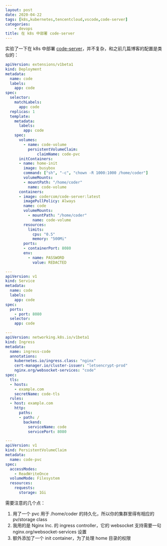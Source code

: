 ```yaml
---
layout: post
date: 2020-04-22
tags: [k8s,kubernetes,tencentcloud,vscode,code-server]
categories:
    - devops
title: 在 k8s 中部署 code-server
---
```


实验了一下在 k8s 中部署 [code-server](https://github.com/cdr/code-server)，并不复杂，和之前几篇博客的配置是类似的：

```yaml
apiVersion: extensions/v1beta1
kind: Deployment
metadata:
  name: code
  labels:
    app: code
spec:
  selector:
    matchLabels:
      app: code
  replicas: 1
  template:
    metadata:
      labels:
        app: code
    spec:
      volumes:
        - name: code-volume
          persistentVolumeClaim:
              claimName: code-pvc
      initContainers:
      - name: home-init
        image: busybox
        command: ["sh", "-c", "chown -R 1000:1000 /home/coder"]
        volumeMounts:
        - mountPath: "/home/coder"
          name: code-volume
      containers:
      - image: codercom/code-server:latest
        imagePullPolicy: Always
        name: code
        volumeMounts:
          - mountPath: "/home/coder"
            name: code-volume
        resources:
          limits:
            cpu: "0.5"
            memory: "500Mi"
        ports:
        - containerPort: 8080
        env:
          - name: PASSWORD
            value: REDACTED

---
apiVersion: v1
kind: Service
metadata:
  name: code
  labels:
    app: code
spec:
  ports:
    - port: 8080
  selector:
    app: code

---
apiVersion: networking.k8s.io/v1beta1
kind: Ingress
metadata:
  name: ingress-code
  annotations:
    kubernetes.io/ingress.class: "nginx"
    cert-manager.io/cluster-issuer: "letsencrypt-prod"
    nginx.org/websocket-services: "code"
spec:
  tls:
  - hosts:
    - example.com
    secretName: code-tls
  rules:
  - host: example.com
    http:
      paths:
      - path: /
        backend:
          serviceName: code
          servicePort: 8080

---
apiVersion: v1
kind: PersistentVolumeClaim
metadata:
  name: code-pvc
spec:
  accessModes:
    - ReadWriteOnce
  volumeMode: Filesystem
  resources:
    requests:
      storage: 1Gi
```

需要注意的几个点：

1. 用了一个 pvc 用于 /home/coder 的持久化，所以你的集群里得有相应的 pv/storage class
2. 我用的是 Nginx Inc. 的 ingress controller，它的 websocket 支持需要一句 nginx.org/websocket-services 设置
3. 额外添加了一个 init container，为了处理 home 目录的权限

